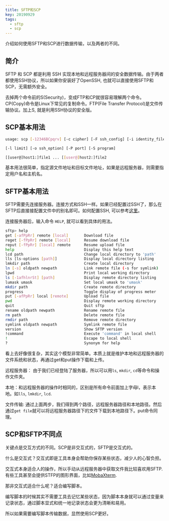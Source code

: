 ```yaml
---
title: SFTP和SCP
key: 20190929
tags:
  - sftp
  - scp
---
```


介绍如何使用SFTP和SCP进行数据传输，以及两者的不同。

<!--more-->

## 简介

SFTP 和 SCP 都是利用 SSH 实现本地和远程服务器间的安全数据传输。由于两者都使用SSH协议，所以如果你安装好了OpenSSH, 也就可以直接使用SFTP和SCP，无需额外安全。

去掉两个命令前的S(Security)，变成FTP和CP就很容易理解两个命令。CP(Copy)命令是Linux下常见的复制命令。FTP(File Transfer Protocol)是文件传输协议。加上S, 就是利用SSH协议的安全版。

## SCP基本用法

```bash
usage: scp [-12346BCpqrv] [-c cipher] [-F ssh_config] [-i identity_file]

[-l limit] [-o ssh_option] [-P port] [-S program]

[[user@]host1:]file1 ... [[user@]host2:]file2
```

基本用法很简单，指定源文件地址和目标文件地址，如果是远程服务器，则需要指定用户名和主机名。

## SFTP基本用法

SFTP需要先连接服务器。连接方式和SSH一样。如果已经配置过SSH了，那么在SFTP后直接接配置文件中的别名即可。如何配置SSH, 可以参考[这里](https://fzp.github.io/2018/05/10/ssh-config.html)。

连接服务器后，输入命令 `HELP`, 就可以看到具体的用法。

```bash
sftp> help                                                                                                                                                                                    Available commands:                                                                                                                                                                           bye                                Quit sftp                                                                                                                                                  cd path                            Change remote directory to 'path'                                                                                                                          chgrp grp path                     Change group of file 'path' to 'grp'                                                                                                                       chmod mode path                    Change permissions of file 'path' to 'mode'                                                                                                                chown own path                     Change owner of file 'path' to 'own'                                                                                                                       df [-hi] [path]                    Display statistics for current directory or                                                                                                                                                   filesystem containing 'path'                                                                                                                               exit                               Quit sftp
get [-afPpRr] remote [local]       Download file
reget [-fPpRr] remote [local]      Resume download file
reput [-fPpRr] [local] remote      Resume upload file
help                               Display this help text
lcd path                           Change local directory to 'path'
lls [ls-options [path]]            Display local directory listing
lmkdir path                        Create local directory
ln [-s] oldpath newpath            Link remote file (-s for symlink)
lpwd                               Print local working directory
ls [-1afhlnrSt] [path]             Display remote directory listing
lumask umask                       Set local umask to 'umask'
mkdir path                         Create remote directory
progress                           Toggle display of progress meter
put [-afPpRr] local [remote]       Upload file
pwd                                Display remote working directory
quit                               Quit sftp
rename oldpath newpath             Rename remote file
rm path                            Delete remote file
rmdir path                         Remove remote directory
symlink oldpath newpath            Symlink remote file
version                            Show SFTP version
!command                           Execute 'command' in local shell
!                                  Escape to local shell
?                                  Synonym for help
```

看上去好像很复杂，其实这个模型非常简单。本质上就是维护本地和远程服务器的文件系统和状态，再通过get和put操作下载和上传。

远程服务器： 由于我们已经登陆了服务器，所以可以用`ls`, `mkdir`, `cd`等命令和操作文件夹。

本地：和远程服务器的操作时相同的，区别是所有命令前面加上字母l，表示本地。如`lls`, `lmkdir`, `lcd`.

文件传输: 通过上面两步，我们得到两个路径，远程服务器路径和本地路径。然后通过`get file`就可以将远程服务器路径下的文件下载到本地路径下。put命令同理。

## SCP和SFTP不同点

关键点是交互方式的不同。SCP是非交互式的，SFTP是交互式的。

什么是交互式？交互式即是工具本身会帮助你保存某些状态，减少人的心智负担。

交互式本身适合人的操作，所以手动从远程服务器中获取文件我比较喜欢用SFTP. 有些工具甚至会提供STFP的图形界面，比如[MobaXterm](https://mobaxterm.mobatek.net/).

那非交互式适合什么呢？适合编写脚本。

编写脚本的时候其实不需要工具去记忆某些状态，因为脚本本身就可以通过变量来记录状态，通过脚本显式和统一地记录状态会更为清晰和易用。

所以如果需要编写脚本传输数据，显然使用SCP更好。
